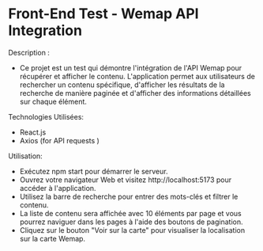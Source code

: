 # Front-End Test - Wemap API Integration

Description :

- Ce projet est un test  qui démontre l'intégration de l'API Wemap pour récupérer et afficher le contenu. L'application permet aux utilisateurs de rechercher un contenu spécifique, d'afficher les résultats de la recherche de manière paginée et d'afficher des informations détaillées sur chaque élément.



Technologies Utilisées:

- React.js
- Axios (for API requests )



Utilisation:

- Exécutez npm start pour démarrer le serveur.
- Ouvrez votre navigateur Web et visitez http://localhost:5173 pour accéder à l'application.
- Utilisez la barre de recherche pour entrer des mots-clés et filtrer le contenu.
- La liste de contenu sera affichée avec 10 éléments par page et vous pourrez naviguer dans les pages à l'aide des boutons de pagination.
- Cliquez sur le bouton "Voir sur la carte" pour visualiser la localisation sur la carte Wemap.

